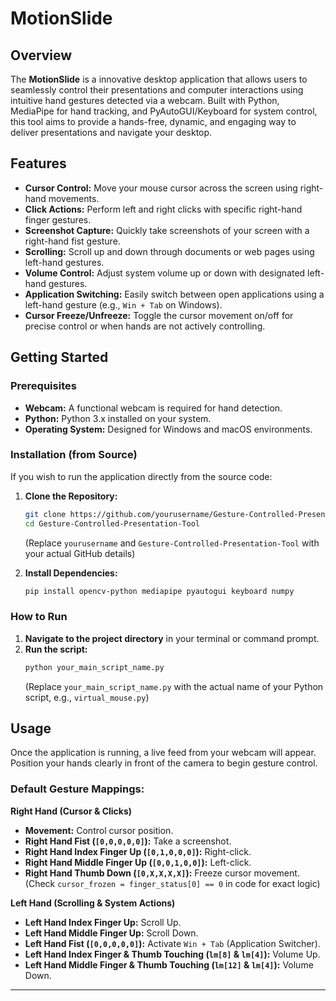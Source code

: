 # MotionSlide



## Overview

The **MotionSlide** is a innovative desktop application that allows users to seamlessly control their presentations and computer interactions using intuitive hand gestures detected via a webcam. Built with Python, MediaPipe for hand tracking, and PyAutoGUI/Keyboard for system control, this tool aims to provide a hands-free, dynamic, and engaging way to deliver presentations and navigate your desktop.

## Features

  * **Cursor Control:** Move your mouse cursor across the screen using right-hand movements.
  * **Click Actions:** Perform left and right clicks with specific right-hand finger gestures.
  * **Screenshot Capture:** Quickly take screenshots of your screen with a right-hand fist gesture.
  * **Scrolling:** Scroll up and down through documents or web pages using left-hand gestures.
  * **Volume Control:** Adjust system volume up or down with designated left-hand gestures.
  * **Application Switching:** Easily switch between open applications using a left-hand gesture (e.g., `Win + Tab` on Windows).
  * **Cursor Freeze/Unfreeze:** Toggle the cursor movement on/off for precise control or when hands are not actively controlling.

## Getting Started

### Prerequisites

  * **Webcam:** A functional webcam is required for hand detection.
  * **Python:** Python 3.x installed on your system.
  * **Operating System:** Designed for Windows and macOS environments.

### Installation (from Source)

If you wish to run the application directly from the source code:

1.  **Clone the Repository:**

    ```bash
    git clone https://github.com/yourusername/Gesture-Controlled-Presentation-Tool.git
    cd Gesture-Controlled-Presentation-Tool
    ```

    (Replace `yourusername` and `Gesture-Controlled-Presentation-Tool` with your actual GitHub details)

2.  **Install Dependencies:**

    ```bash
    pip install opencv-python mediapipe pyautogui keyboard numpy
    ```

### How to Run

1.  **Navigate to the project directory** in your terminal or command prompt.
2.  **Run the script:**
    ```bash
    python your_main_script_name.py
    ```
    (Replace `your_main_script_name.py` with the actual name of your Python script, e.g., `virtual_mouse.py`)

## Usage

Once the application is running, a live feed from your webcam will appear. Position your hands clearly in front of the camera to begin gesture control.

### Default Gesture Mappings:

**Right Hand (Cursor & Clicks)**

  * **Movement:** Control cursor position.
  * **Right Hand Fist (`[0,0,0,0,0]`):** Take a screenshot.
  * **Right Hand Index Finger Up (`[0,1,0,0,0]`):** Right-click.
  * **Right Hand Middle Finger Up (`[0,0,1,0,0]`):** Left-click.
  * **Right Hand Thumb Down (`[0,X,X,X,X]`):** Freeze cursor movement. (Check `cursor_frozen = finger_status[0] == 0` in code for exact logic)

**Left Hand (Scrolling & System Actions)**

  * **Left Hand Index Finger Up:** Scroll Up.
  * **Left Hand Middle Finger Up:** Scroll Down.
  * **Left Hand Fist (`[0,0,0,0,0]`):** Activate `Win + Tab` (Application Switcher).
  * **Left Hand Index Finger & Thumb Touching (`lm[8]` & `lm[4]`):** Volume Up.
  * **Left Hand Middle Finger & Thumb Touching (`lm[12]` & `lm[4]`):** Volume Down.




-----
